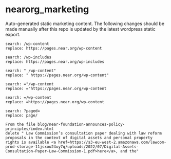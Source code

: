 # nearorg_marketing

Auto-generated static marketing content. The following changes should be made manually after this repo is updated by the latest wordpress static export.
```To reference high bandwidth assets from wordpress
search: /wp-content
replace: https://pages.near.org/wp-content

search: /wp-includes
replace: https://pages.near.org/wp-includes

search: " /wp-content"
replace: " https://pages.near.org/wp-content"

search: ="/wp-content
replace: ="https://pages.near.org/wp-content

search: =/wp-content
replace: =https://pages.near.org/wp-content

search: ?paged=
replace: page/

From the file blog/near-foundation-announces-policy-principles/index.html
delete " Law Commission’s consultation paper dealing with law reform proposals in the context of digital assets and personal property rights is available <a href=https://s3-eu-west-2.amazonaws.com/lawcom-prod-storage-11jsxou24uy7q/uploads/2022/07/Digital-Assets-Consultation-Paper-Law-Commission-1.pdf>here</a>, and the"
